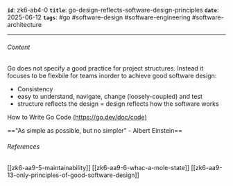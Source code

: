 **`id`**: zk6-ab4-0
**`title`**: go-design-reflects-software-design-principles
**`date`**: 2025-06-12
**`tags`**: #go #software-design #software-engineering #software-architecture

---

###### Content

Go does not specify a good practice for project structures. Instead it focuses to be flexbile for teams inorder to achieve good software design:

-   Consistency
-   easy to understand, navigate, change (loosely-coupled) and test
-   structure reflects the design = design reflects how the software works

How to Write Go Code [(https://go.dev/doc/code)](https://go.dev/doc/code)

=="As simple as possible, but no simpler" - Albert Einstein==

###### References

[[zk6-aa9-5-maintainability]]
[[zk6-aa9-6-whac-a-mole-state]]
[[zk6-aa9-13-only-principles-of-good-software-design]]
